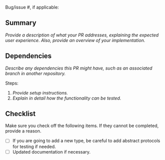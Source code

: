 Bug/issue #, if applicable: 

## Summary

_Provide a description of what your PR addresses, explaining the expected user experience. 
Also, provide an overview of your implementation._

## Dependencies

_Describe any dependencies this PR might have, such as an associated branch in another repository._

Steps:
1. _Provide setup instructions._
2. _Explain in detail how the functionality can be tested._

## Checklist

Make sure you check off the following items. If they cannot be completed, provide a reason.

- [ ] If you are going to add a new type, be careful to add abstract protocols for testing if needed.
- [ ] Updated documentation if necessary.
